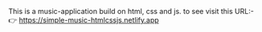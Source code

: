 This is a music-application build on html, css and js.
to see visit this URL:- 👉 https://simple-music-htmlcssjs.netlify.app
